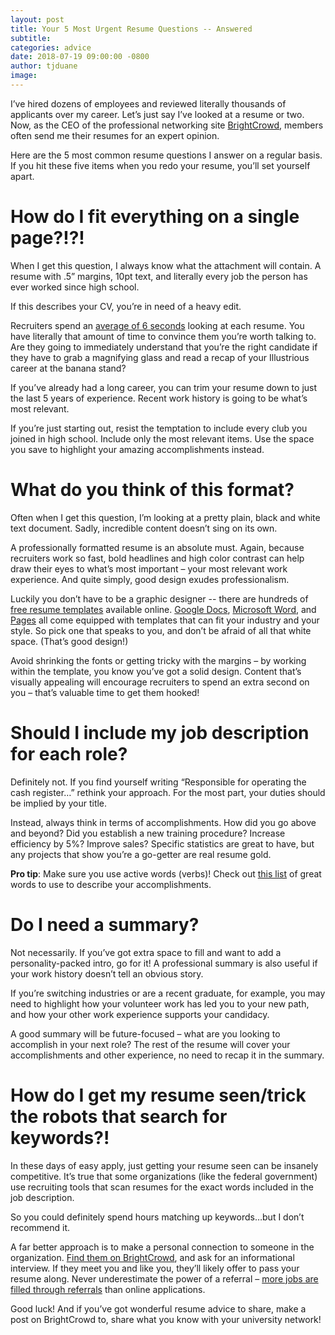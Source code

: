 ```yaml
---
layout: post
title: Your 5 Most Urgent Resume Questions -- Answered
subtitle:
categories: advice
date: 2018-07-19 09:00:00 -0800
author: tjduane
image:
---
```


I’ve hired dozens of employees and reviewed literally thousands of applicants over my career. Let’s just say I’ve looked at a resume or two. Now, as the CEO of the professional networking site [BrightCrowd][brightcrowd], members often send me their resumes for an expert opinion.

Here are the 5 most common resume questions I answer on a regular basis. If you hit these five items when you redo your resume, you’ll set yourself apart.

# How do I fit everything on a single page?!?!

When I get this question, I always know what the attachment will contain. A resume with .5” margins, 10pt text, and literally every job the person has ever worked since high school.

If this describes your CV, you’re in need of a heavy edit.

Recruiters spend an [average of 6 seconds][article 1] looking at each resume. You have literally that amount of time to convince them you’re worth talking to. Are they going to immediately understand that you’re the right candidate if they have to grab a magnifying glass and read a recap of your Illustrious career at the banana stand?

If you’ve already had a long career, you can trim your resume down to just the last 5 years of experience. Recent work history is going to be what’s most relevant.

If you’re just starting out, resist the temptation to include every club you joined in high school. Include only the most relevant items. Use the space you save to highlight your amazing accomplishments instead.

# What do you think of this format?

Often when I get this question, I’m looking at a pretty plain, black and white text document. Sadly, incredible content doesn’t sing on its own.

A professionally formatted resume is an absolute must. Again, because recruiters work so fast, bold headlines and high color contrast can help draw their eyes to what’s most important – your most relevant work experience. And quite simply, good design exudes professionalism.

Luckily you don’t have to be a graphic designer -- there are hundreds of [free resume templates][templates] available online. [Google Docs][google], [Microsoft Word][microsoft], and [Pages][pages] all come equipped with templates that can fit your industry and your style. So pick one that speaks to you, and don’t be afraid of all that white space. (That’s good design!)

Avoid shrinking the fonts or getting tricky with the margins – by working within the template, you know you’ve got a solid design. Content that’s visually appealing will encourage recruiters to spend an extra second on you – that’s valuable time to get them hooked!

# Should I include my job description for each role?

Definitely not. If you find yourself writing “Responsible for operating the cash register…” rethink your approach. For the most part, your duties should be implied by your title.

Instead, always think in terms of accomplishments. How did you go above and beyond? Did you establish a new training procedure? Increase efficiency by 5%? Improve sales? Specific statistics are great to have, but any projects that show you’re a go-getter are real resume gold.

**Pro tip**: Make sure you use active words (verbs)! Check out [this list][action words] of great words to use to describe your accomplishments.

# Do I need a summary?

Not necessarily. If you’ve got extra space to fill and want to add a personality-packed intro, go for it! A professional summary is also useful if your work history doesn’t tell an obvious story.

If you’re switching industries or are a recent graduate, for example, you may need to highlight how your volunteer work has led you to your new path, and how your other work experience supports your candidacy.

A good summary will be future-focused – what are you looking to accomplish in your next role? The rest of the resume will cover your accomplishments and other experience, no need to recap it in the summary.

# How do I get my resume seen/trick the robots that search for keywords?!

In these days of easy apply, just getting your resume seen can be insanely competitive. It’s true that some organizations (like the federal government) use recruiting tools that scan resumes for the exact words included in the job description.

So you could definitely spend hours matching up keywords…but I don’t recommend it.

A far better approach is to make a personal connection to someone in the organization. [Find them on BrightCrowd][brightcrowd], and ask for an informational interview. If they meet you and like you, they’ll likely offer to pass your resume along. Never underestimate the power of a referral – [more jobs are filled through referrals][article 2] than online applications.

Good luck! And if you’ve got wonderful resume advice to share, make a post on BrightCrowd to, share what you know with your university network!


[brightcrowd]: https://brightcrowd.com/
[article 1]: https://www.huffingtonpost.com/2012/03/23/resume-tips-for-post-50s_n_1372705.html
[article 2]: https://www.nytimes.com/2013/01/28/business/employers-increasingly-rely-on-internal-referrals-in-hiring.html
[templates]: https://www.templatemonster.com/blog/30-creative-free-printable-resume-templates/
[google]: https://docs.google.com/document/u/0/?ftv=1&tgif=c#
[microsoft]: https://templates.office.com/en-us/Resumes-and-Cover-Letters
[pages]: https://www.template.net/business/resume/resume-templates-for-mac/
[action words]: http://career.opcd.wfu.edu/files/2011/05/Action-Verbs-for-Resumes.pdf
